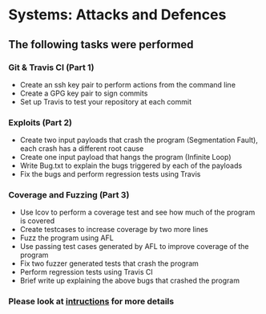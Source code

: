 # Systems: Attacks and Defences

## The following tasks were performed

### Git & Travis CI (Part 1)

* Create an ssh key pair to perform actions from the command line
* Create a GPG key pair to sign commits
* Set up Travis to test your repository at each commit

### Exploits (Part 2)

* Create two input payloads that crash the program (Segmentation Fault), each crash has a different root cause
* Create one input payload that hangs the program (Infinite Loop)
* Write Bug.txt to explain the bugs triggered by each of the payloads
* Fix the bugs and perform regression tests using Travis

### Coverage and Fuzzing (Part 3)

* Use lcov to perform a coverage test and see how much of the program is covered
* Create testcases to increase coverage by two more lines
* Fuzz the program using AFL
* Use passing test cases generated by AFL to improve coverage of the program
* Fix two fuzzer generated tests that crash the program
* Perform regression tests using Travis CI
* Brief write up explaining the above bugs that crashed the program

### Please look at [intructions](HW1_Instructions.md) for more details
